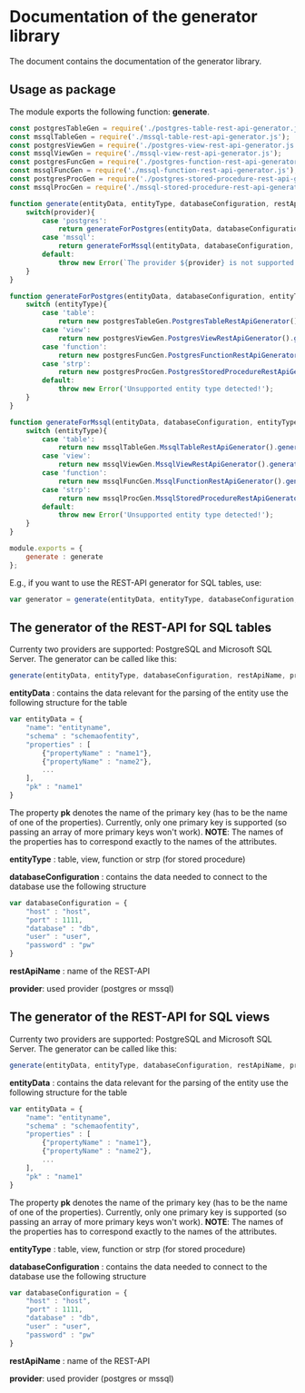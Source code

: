 # Documentation of the generator library

The document contains the documentation of the generator library.

## Usage as package
The module exports the following function: **generate**.

```javascript
const postgresTableGen = require('./postgres-table-rest-api-generator.js');
const mssqlTableGen = require('./mssql-table-rest-api-generator.js');
const postgresViewGen = require('./postgres-view-rest-api-generator.js');
const mssqlViewGen = require('./mssql-view-rest-api-generator.js');
const postgresFuncGen = require('./postgres-function-rest-api-generator.js');
const mssqlFuncGen = require('./mssql-function-rest-api-generator.js');
const postgresProcGen = require('./postgres-stored-procedure-rest-api-generator.js');
const mssqlProcGen = require('./mssql-stored-procedure-rest-api-generator.js');

function generate(entityData, entityType, databaseConfiguration, restApiName, provider) {
    switch(provider){
        case 'postgres':
            return generateForPostgres(entityData, databaseConfiguration, entityType, restApiName);
        case 'mssql':
            return generateForMssql(entityData, databaseConfiguration, entityType, restApiName);
        default:
            throw new Error(`The provider ${provider} is not supported!`);
    }
}

function generateForPostgres(entityData, databaseConfiguration, entityType, restApiName){
    switch (entityType){
        case 'table':
            return new postgresTableGen.PostgresTableRestApiGenerator().generate(entityData, databaseConfiguration, restApiName);
        case 'view':
            return new postgresViewGen.PostgresViewRestApiGenerator().generate(entityData, databaseConfiguration, restApiName);
        case 'function':
            return new postgresFuncGen.PostgresFunctionRestApiGenerator().generate(entityData, databaseConfiguration, restApiName);
        case 'strp':
            return new postgresProcGen.PostgresStoredProcedureRestApiGenerator().generate(entityData, databaseConfiguration, restApiName);
        default:
            throw new Error('Unsupported entity type detected!');
    }
}

function generateForMssql(entityData, databaseConfiguration, entityType, restApiName){
    switch (entityType){
        case 'table':
            return new mssqlTableGen.MssqlTableRestApiGenerator().generate(entityData, databaseConfiguration, restApiName);
        case 'view':
            return new mssqlViewGen.MssqlViewRestApiGenerator().generate(entityData, databaseConfiguration, restApiName);
        case 'function':
            return new mssqlFuncGen.MssqlFunctionRestApiGenerator().generate(entityData, databaseConfiguration, restApiName);
        case 'strp':
            return new mssqlProcGen.MssqlStoredProcedureRestApiGenerator().generate(entityData, databaseConfiguration, restApiName);
        default:
            throw new Error('Unsupported entity type detected!');
    }
}

module.exports = {
    generate : generate
};
```
E.g., if you want to use the REST-API generator for SQL tables, use: 
```javascript
var generator = generate(entityData, entityType, databaseConfiguration, restApiName, provider);
```

## The generator of the REST-API for SQL tables 
Currenty two providers are supported: PostgreSQL and Microsoft SQL Server.
The generator can be called like this:
```javascript
generate(entityData, entityType, databaseConfiguration, restApiName, provider);
```
**entityData** : contains the data relevant for the parsing of the entity
use the following structure for the table
```javascript
var entityData = {
    "name": "entityname",
    "schema" : "schemaofentity",
    "properties" : [
        {"propertyName" : "name1"},
        {"propertyName" : "name2"},
        ...
    ],
    "pk" : "name1"
}
```
The property **pk** denotes the name of the primary key (has to be the name of one of the properties).
Currently, only one primary key is supported (so passing an array of more primary keys won't work).
**NOTE**: The names of the properties has to correspond exactly to the names of the attributes.

**entityType** : table, view, function or strp (for stored procedure)

**databaseConfiguration** : contains the data needed to connect to the database
use the following structure
```javascript
var databaseConfiguration = {
    "host" : "host",
    "port" : 1111,
    "database" : "db",
    "user" : "user",
    "password" : "pw"
}
```
**restApiName** : name of the REST-API

**provider**: used provider (postgres or mssql)

## The generator of the REST-API for SQL views
Currenty two providers are supported: PostgreSQL and Microsoft SQL Server.
The generator can be called like this:
```javascript
generate(entityData, entityType, databaseConfiguration, restApiName, provider);
```
**entityData** : contains the data relevant for the parsing of the entity
use the following structure for the table
```javascript
var entityData = {
    "name": "entityname",
    "schema" : "schemaofentity",
    "properties" : [
        {"propertyName" : "name1"},
        {"propertyName" : "name2"},
        ...
    ],
    "pk" : "name1"
}
```
The property **pk** denotes the name of the primary key (has to be the name of one of the properties).
Currently, only one primary key is supported (so passing an array of more primary keys won't work).
**NOTE**: The names of the properties has to correspond exactly to the names of the attributes.

**entityType** : table, view, function or strp (for stored procedure)

**databaseConfiguration** : contains the data needed to connect to the database
use the following structure
```javascript
var databaseConfiguration = {
    "host" : "host",
    "port" : 1111,
    "database" : "db",
    "user" : "user",
    "password" : "pw"
}
```
**restApiName** : name of the REST-API

**provider**: used provider (postgres or mssql)